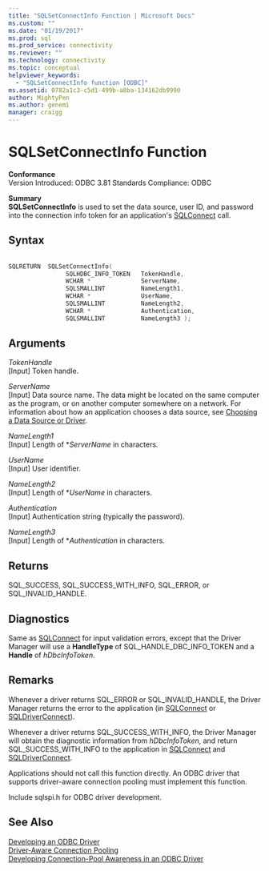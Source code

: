 ```yaml
---
title: "SQLSetConnectInfo Function | Microsoft Docs"
ms.custom: ""
ms.date: "01/19/2017"
ms.prod: sql
ms.prod_service: connectivity
ms.reviewer: ""
ms.technology: connectivity
ms.topic: conceptual
helpviewer_keywords: 
  - "SQLSetConnectInfo function [ODBC]"
ms.assetid: 0782a1c3-c5d1-499b-a8ba-134162db9990
author: MightyPen
ms.author: genemi
manager: craigg
---
```

# SQLSetConnectInfo Function
**Conformance**  
 Version Introduced: ODBC 3.81 Standards Compliance: ODBC  
  
 **Summary**  
 **SQLSetConnectInfo** is used to set the data source, user ID, and password into the connection info token for an application's [SQLConnect](../../../odbc/reference/syntax/sqlconnect-function.md) call.  
  
## Syntax  
  
```cpp
  
SQLRETURN  SQLSetConnectInfo(  
                SQLHDBC_INFO_TOKEN   TokenHandle,  
                WCHAR *              ServerName,  
                SQLSMALLINT          NameLength1,  
                WCHAR *              UserName,  
                SQLSMALLINT          NameLength2,  
                WCHAR *              Authentication,  
                SQLSMALLINT          NameLength3 );  
```  
  
## Arguments  
 *TokenHandle*  
 [Input] Token handle.  
  
 *ServerName*  
 [Input] Data source name. The data might be located on the same computer as the program, or on another computer somewhere on a network. For information about how an application chooses a data source, see [Choosing a Data Source or Driver](../../../odbc/reference/develop-app/choosing-a-data-source-or-driver.md).  
  
 *NameLength1*  
 [Input] Length of **ServerName* in characters.  
  
 *UserName*  
 [Input] User identifier.  
  
 *NameLength2*  
 [Input] Length of **UserName* in characters.  
  
 *Authentication*  
 [Input] Authentication string (typically the password).  
  
 *NameLength3*  
 [Input] Length of **Authentication* in characters.  
  
## Returns  
 SQL_SUCCESS, SQL_SUCCESS_WITH_INFO, SQL_ERROR, or SQL_INVALID_HANDLE.  
  
## Diagnostics  
 Same as [SQLConnect](../../../odbc/reference/syntax/sqlconnect-function.md) for input validation errors, except that the Driver Manager will use a **HandleType** of SQL_HANDLE_DBC_INFO_TOKEN and a **Handle** of *hDbcInfoToken*.  
  
## Remarks  
 Whenever a driver returns SQL_ERROR or SQL_INVALID_HANDLE, the Driver Manager returns the error to the application (in [SQLConnect](../../../odbc/reference/syntax/sqlconnect-function.md) or [SQLDriverConnect](../../../odbc/reference/syntax/sqldriverconnect-function.md)).  
  
 Whenever a driver returns SQL_SUCCESS_WITH_INFO, the Driver Manager will obtain the diagnostic information from *hDbcInfoToken*, and return SQL_SUCCESS_WITH_INFO to the application in [SQLConnect](../../../odbc/reference/syntax/sqlconnect-function.md) and [SQLDriverConnect](../../../odbc/reference/syntax/sqldriverconnect-function.md).  
  
 Applications should not call this function directly. An ODBC driver that supports driver-aware connection pooling must implement this function.  
  
 Include sqlspi.h for ODBC driver development.  
  
## See Also  
 [Developing an ODBC Driver](../../../odbc/reference/develop-driver/developing-an-odbc-driver.md)   
 [Driver-Aware Connection Pooling](../../../odbc/reference/develop-app/driver-aware-connection-pooling.md)   
 [Developing Connection-Pool Awareness in an ODBC Driver](../../../odbc/reference/develop-driver/developing-connection-pool-awareness-in-an-odbc-driver.md)
